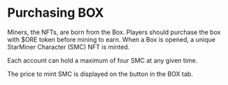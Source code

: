 # Purchasing BOX

Miners, the NFTs, are born from the Box. Players should purchase the box with $ORE token before mining to earn. When a Box is opened, a unique StarMiner Character \(SMC\) NFT is minted.

Each account can hold a maximum of four SMC at any given time.

The price to mint SMC is displayed on the button in the BOX tab.

